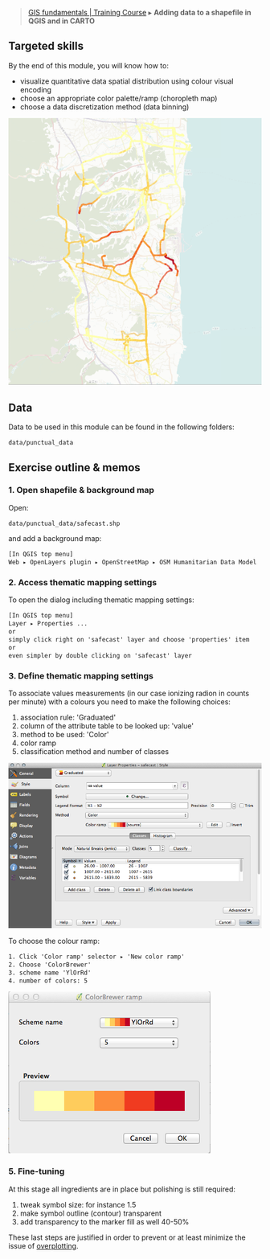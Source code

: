 > [GIS fundamentals | Training Course](agenda.md) ▸ **Adding data to a shapefile in QGIS and in CARTO**

## Targeted skills
By the end of this module, you will know how to:
* visualize quantitative data spatial distribution using colour visual encoding
* choose an appropriate color palette/ramp (choropleth map)
* choose a data discretization method (data binning)

![Punctual data mapping](img/them-mapping-points-final.png)

## Data
Data to be used in this module can be found in the following folders:
```
data/punctual_data
```
## Exercise outline & memos

### 1. Open shapefile & background map
Open:
```
data/punctual_data/safecast.shp
```

and add a background map:
```
[In QGIS top menu] 
Web ▸ OpenLayers plugin ▸ OpenStreetMap ▸ OSM Humanitarian Data Model
```

### 2. Access thematic mapping settings

To open the dialog including thematic mapping settings:

```
[In QGIS top menu] 
Layer ▸ Properties ...
or
simply click right on 'safecast' layer and choose 'properties' item
or 
even simpler by double clicking on 'safecast' layer
```

### 3. Define thematic mapping settings

To associate values measurements (in our case ionizing radion in counts per minute) with a colours you need to make the following choices:

1. association rule: 'Graduated'
2. column of the attribute table to be looked up: 'value'
3. method to be used: 'Color'
4. color ramp
5. classification method and number of classes

![dialog](img/them-mapping-points-1.png)

To choose the colour ramp:

```
1. Click 'Color ramp' selector ▸ 'New color ramp'
2. Choose 'ColorBrewer'
3. scheme name 'YlOrRd'
4. number of colors: 5
```
![palette](img/them-mapping-palette.png)

### 5. Fine-tuning
At this stage all ingredients are in place but polishing is still required:

1. tweak symbol size: for instance 1.5
2. make symbol outline (contour) transparent
3. add transparency to the marker fill as well 40-50%

These last steps are justified in order to prevent or at least minimize the issue of [overplotting](https://www.perceptualedge.com/articles/visual_business_intelligence/over-plotting_in_graphs.pdf). 


